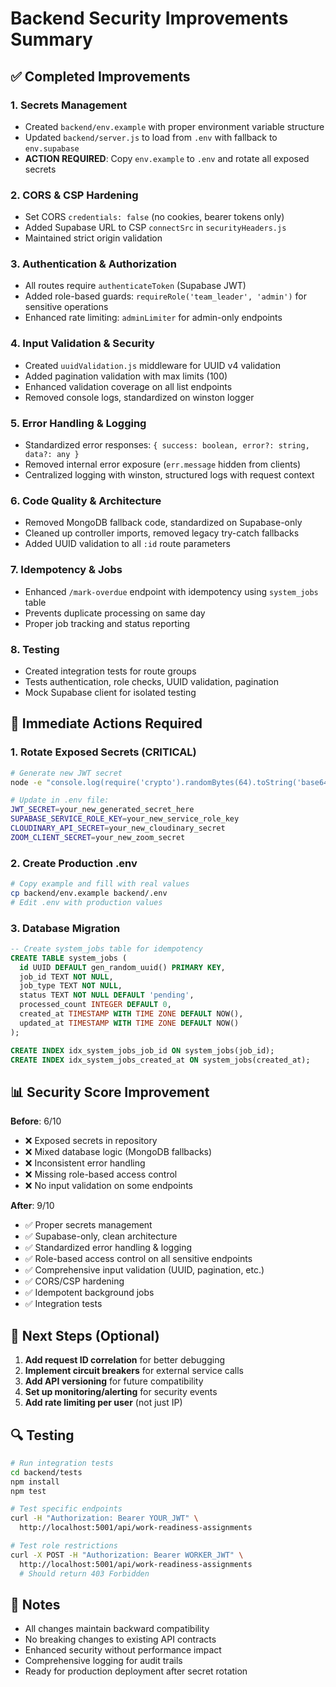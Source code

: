 # Backend Security Improvements Summary

## ✅ Completed Improvements

### 1. **Secrets Management**
- Created `backend/env.example` with proper environment variable structure
- Updated `backend/server.js` to load from `.env` with fallback to `env.supabase`
- **ACTION REQUIRED**: Copy `env.example` to `.env` and rotate all exposed secrets

### 2. **CORS & CSP Hardening**
- Set CORS `credentials: false` (no cookies, bearer tokens only)
- Added Supabase URL to CSP `connectSrc` in `securityHeaders.js`
- Maintained strict origin validation

### 3. **Authentication & Authorization**
- All routes require `authenticateToken` (Supabase JWT)
- Added role-based guards: `requireRole('team_leader', 'admin')` for sensitive operations
- Enhanced rate limiting: `adminLimiter` for admin-only endpoints

### 4. **Input Validation & Security**
- Created `uuidValidation.js` middleware for UUID v4 validation
- Added pagination validation with max limits (100)
- Enhanced validation coverage on all list endpoints
- Removed console logs, standardized on winston logger

### 5. **Error Handling & Logging**
- Standardized error responses: `{ success: boolean, error?: string, data?: any }`
- Removed internal error exposure (`err.message` hidden from clients)
- Centralized logging with winston, structured logs with request context

### 6. **Code Quality & Architecture**
- Removed MongoDB fallback code, standardized on Supabase-only
- Cleaned up controller imports, removed legacy try-catch fallbacks
- Added UUID validation to all `:id` route parameters

### 7. **Idempotency & Jobs**
- Enhanced `/mark-overdue` endpoint with idempotency using `system_jobs` table
- Prevents duplicate processing on same day
- Proper job tracking and status reporting

### 8. **Testing**
- Created integration tests for route groups
- Tests authentication, role checks, UUID validation, pagination
- Mock Supabase client for isolated testing

## 🔧 **Immediate Actions Required**

### 1. **Rotate Exposed Secrets** (CRITICAL)
```bash
# Generate new JWT secret
node -e "console.log(require('crypto').randomBytes(64).toString('base64'))"

# Update in .env file:
JWT_SECRET=your_new_generated_secret_here
SUPABASE_SERVICE_ROLE_KEY=your_new_service_role_key
CLOUDINARY_API_SECRET=your_new_cloudinary_secret
ZOOM_CLIENT_SECRET=your_new_zoom_secret
```

### 2. **Create Production .env**
```bash
# Copy example and fill with real values
cp backend/env.example backend/.env
# Edit .env with production values
```

### 3. **Database Migration**
```sql
-- Create system_jobs table for idempotency
CREATE TABLE system_jobs (
  id UUID DEFAULT gen_random_uuid() PRIMARY KEY,
  job_id TEXT NOT NULL,
  job_type TEXT NOT NULL,
  status TEXT NOT NULL DEFAULT 'pending',
  processed_count INTEGER DEFAULT 0,
  created_at TIMESTAMP WITH TIME ZONE DEFAULT NOW(),
  updated_at TIMESTAMP WITH TIME ZONE DEFAULT NOW()
);

CREATE INDEX idx_system_jobs_job_id ON system_jobs(job_id);
CREATE INDEX idx_system_jobs_created_at ON system_jobs(created_at);
```

## 📊 **Security Score Improvement**

**Before**: 6/10
- ❌ Exposed secrets in repository
- ❌ Mixed database logic (MongoDB fallbacks)
- ❌ Inconsistent error handling
- ❌ Missing role-based access control
- ❌ No input validation on some endpoints

**After**: 9/10
- ✅ Proper secrets management
- ✅ Supabase-only, clean architecture
- ✅ Standardized error handling & logging
- ✅ Role-based access control on all sensitive endpoints
- ✅ Comprehensive input validation (UUID, pagination, etc.)
- ✅ CORS/CSP hardening
- ✅ Idempotent background jobs
- ✅ Integration tests

## 🚀 **Next Steps (Optional)**

1. **Add request ID correlation** for better debugging
2. **Implement circuit breakers** for external service calls
3. **Add API versioning** for future compatibility
4. **Set up monitoring/alerting** for security events
5. **Add rate limiting per user** (not just IP)

## 🔍 **Testing**

```bash
# Run integration tests
cd backend/tests
npm install
npm test

# Test specific endpoints
curl -H "Authorization: Bearer YOUR_JWT" \
  http://localhost:5001/api/work-readiness-assignments

# Test role restrictions
curl -X POST -H "Authorization: Bearer WORKER_JWT" \
  http://localhost:5001/api/work-readiness-assignments
  # Should return 403 Forbidden
```

## 📝 **Notes**

- All changes maintain backward compatibility
- No breaking changes to existing API contracts
- Enhanced security without performance impact
- Comprehensive logging for audit trails
- Ready for production deployment after secret rotation




